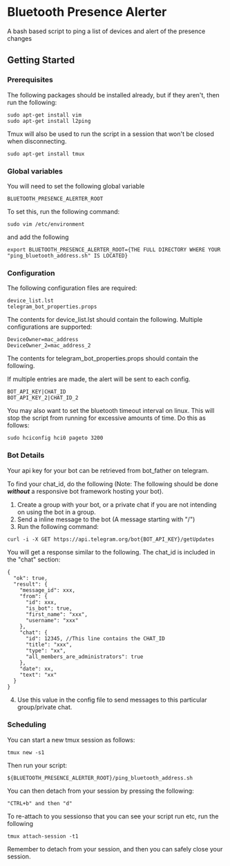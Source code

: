 # Bluetooth Presence Alerter

A bash based script to ping a list of devices and alert of the presence changes

## Getting Started

### Prerequisites

The following packages should be installed already, but if they aren't, then run the following:

```
sudo apt-get install vim
sudo apt-get install l2ping
```

Tmux will also be used to run the script in a session that won't be closed when disconnecting.
```
sudo apt-get install tmux
```

### Global variables 

You will need to set the following global variable
```
BLUETOOTH_PRESENCE_ALERTER_ROOT
```
To set this, run the following command:
```
sudo vim /etc/environment
```
and add the following
```
export BLUETOOTH_PRESENCE_ALERTER_ROOT={THE FULL DIRECTORY WHERE YOUR "ping_bluetooth_address.sh" IS LOCATED}
```

### Configuration

The following configuration files are required:

```
device_list.lst
telegram_bot_properties.props
```

The contents for device_list.lst should contain the following. Multiple configurations are supported:

```
DeviceOwner=mac_address
DeviceOwner_2=mac_address_2
```

The contents for telegram_bot_properties.props should contain the following. 

If multiple entries are made, the alert will be sent to each config.

```
BOT_API_KEY|CHAT_ID
BOT_API_KEY_2|CHAT_ID_2
```

You may also want to set the bluetooth timeout interval on linux. This will stop the script from running for excessive amounts of time.
Do this as follows:

```
sudo hciconfig hci0 pageto 3200
```

### Bot Details

Your api key for your bot can be retrieved from bot_father on telegram.

To find your chat_id, do the following (Note: The following should be done ***without*** a responsive bot framework hosting your bot).
1. Create a group with your bot, or a private chat if you are not intending on using the bot in a group.
2. Send a inline message to the bot (A message starting with "/")
3. Run the following command:
```
curl -i -X GET https://api.telegram.org/bot{BOT_API_KEY}/getUpdates
```
You will get a response similar to the following. The chat_id is included in the "chat" section:
```
{
  "ok": true,
  "result": {
    "message_id": xxx,
    "from": {
      "id": xxx,
      "is_bot": true,
      "first_name": "xxx",
      "username": "xxx"
    },
    "chat": {
      "id": 12345, //This line contains the CHAT_ID
      "title": "xxx",
      "type": "xx",
      "all_members_are_administrators": true
    },
    "date": xx,
    "text": "xx"
  }
}
```
4. Use this value in the config file to send messages to this particular group/private chat.

### Scheduling
You can start a new tmux session as follows:
```
tmux new -s1
```

Then run your script:
```
${BLUETOOTH_PRESENCE_ALERTER_ROOT}/ping_bluetooth_address.sh
```
You can then detach from your session by pressing the following:
```
"CTRL+b" and then "d"
```

To re-attach to you sessionso that you can see your script run etc, run the following
```
tmux attach-session -t1
```

Remember to detach from your session, and then you can safely close your session.
